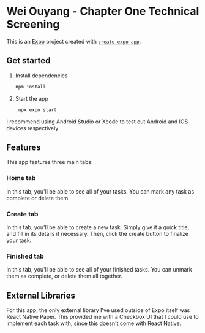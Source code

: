 # Wei Ouyang - Chapter One Technical Screening

This is an [Expo](https://expo.dev) project created with [`create-expo-app`](https://www.npmjs.com/package/create-expo-app).

## Get started

1. Install dependencies

   ```bash
   npm install
   ```

2. Start the app

   ```bash
    npx expo start
   ```

I recommend using Android Studio or Xcode to test out Android and IOS devices respectively.

## Features

This app features three main tabs:

### Home tab

In this tab, you'll be able to see all of your tasks. You can mark any task as complete or delete them.

### Create tab

In this tab, you'll be able to create a new task. Simply give it a quick title, and fill in its details if necessary. Then, click the create button to finalize your task.

### Finished tab

In this tab, you'll be able to see all of your finished tasks. You can unmark them as complete, or delete them all together.

## External Libraries

For this app, the only external library I've used outside of Expo itself was React Native Paper. This provided me with a Checkbox UI that I could use to implement each task with, since this doesn't come with React Native.
